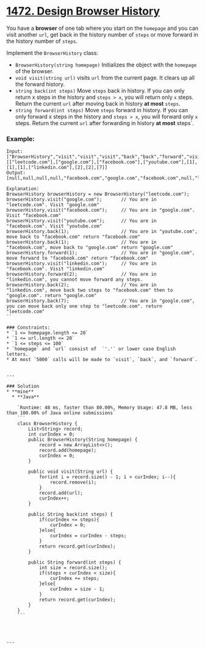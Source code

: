 # [1472. Design Browser History](https://leetcode.com/problems/design-browser-history/)

You have a **browser** of one tab where you start on the `homepage` and you can visit another `url`, get back in the history number of `steps` or move forward in the history number of `steps`.

Implement the `BrowserHistory` class:
* `BrowserHistory(string homepage)` Initializes the object with the `homepage` of the browser.
* `void visit(string url)` visits `url` from the current page. It clears up all the forward history.
* `string back(int steps)` Move `steps` back in history. If you can only return x steps in the history and `steps > x`, you will return only `x` steps. Return the current `url` after moving back in history **at most** `steps`.
* `string forward(int steps)` Move `steps` forward in history. If you can only forward x steps in the history and `steps > x`, you will forward only `x` steps. Return the current `url` after forwarding in history **at most** steps`.
 

### Example:
```
Input:
["BrowserHistory","visit","visit","visit","back","back","forward","visit","forward","back","back"]
[["leetcode.com"],["google.com"],["facebook.com"],["youtube.com"],[1],[1],[1],["linkedin.com"],[2],[2],[7]]
Output:
[null,null,null,null,"facebook.com","google.com","facebook.com",null,"linkedin.com","google.com","leetcode.com"]

Explanation:
BrowserHistory browserHistory = new BrowserHistory("leetcode.com");
browserHistory.visit("google.com");       // You are in "leetcode.com". Visit "google.com"
browserHistory.visit("facebook.com");     // You are in "google.com". Visit "facebook.com"
browserHistory.visit("youtube.com");      // You are in "facebook.com". Visit "youtube.com"
browserHistory.back(1);                   // You are in "youtube.com", move back to "facebook.com" return "facebook.com"
browserHistory.back(1);                   // You are in "facebook.com", move back to "google.com" return "google.com"
browserHistory.forward(1);                // You are in "google.com", move forward to "facebook.com" return "facebook.com"
browserHistory.visit("linkedin.com");     // You are in "facebook.com". Visit "linkedin.com"
browserHistory.forward(2);                // You are in "linkedin.com", you cannot move forward any steps.
browserHistory.back(2);                   // You are in "linkedin.com", move back two steps to "facebook.com" then to "google.com". return "google.com"
browserHistory.back(7);                   // You are in "google.com", you can move back only one step to "leetcode.com". return "leetcode.com"
``

### Constraints:
* `1 <= homepage.length <= 20`
* `1 <= url.length <= 20`
* `1 <= steps <= 100`
* `homepage` and `url` consist of  `'.'` or lower case English letters.
* At most `5000` calls will be made to `visit`, `back`, and `forward`.


---

### Solution
* **mine**
  * **Java**
  
    `Runtime: 48 ms, faster than 80.00%, Memory Usage: 47.8 MB, less than 100.00% of Java online submissions`
    ```
    class BrowserHistory {
        List<String> record;
        int curIndex = 0;
        public BrowserHistory(String homepage) {
            record = new ArrayList<>();
            record.add(homepage);
            curIndex = 0;
        }

        public void visit(String url) {
            for(int i = record.size() - 1; i > curIndex; i--){
                record.remove(i);
            }
            record.add(url);
            curIndex++;
        }

        public String back(int steps) {
            if(curIndex <= steps){
                curIndex = 0;
            }else{
                curIndex = curIndex - steps;
            }
            return record.get(curIndex);
        }

        public String forward(int steps) {
            int size = record.size();
            if(steps + curIndex < size){
                curIndex += steps;
            }else{
                curIndex = size - 1;
            }
            return record.get(curIndex);
        }
    }
    ```
  
 


---
